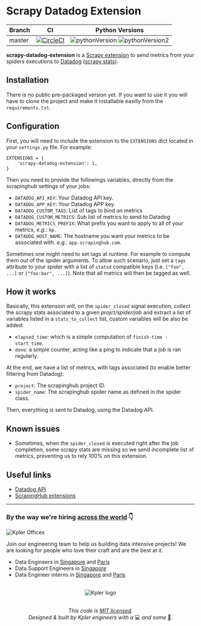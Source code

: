 # Scrapy Datadog Extension



Branch | CI                                                                                                                                 | Python Versions
-------|------------------------------------------------------------------------------------------------------------------------------------|---------------
master |[![CircleCI](https://circleci.com/gh/Kpler/scrapy-datadog-extension.svg?style=svg)](https://circleci.com/gh/Kpler/scrapy-datadog-extension)|![pythonVersion](https://img.shields.io/badge/python-3.6-blue.svg) ![pythonVersion2](https://img.shields.io/badge/python-2.7-blue.svg?longCache=true&style=flat)


**scrapy-datadog-extension** is a [Scrapy extension](scrapy-ext) to send metrics from your spiders
executions to [Datadog][dd] ([scrapy stats][stats]).

## Installation

There is no public pre-packaged version yet. If you want to use it you
will have to clone the project and make it installable easilly from the
`requirements.txt`.


## Configuration

First, you will need to include the extension to the `EXTENSIONS` dict located
in your `settings.py` file. For example:

    EXTENSIONS = {
        'scrapy-datadog-extension': 1,
    }

Then you need to provide the followings variables, directly from the scrapinghub
settings of your jobs:

- `DATADOG_API_KEY`: Your Datadog API key.
- `DATADOG_APP_KEY`: Your Datadog APP key.
- `DATADOG_CUSTOM_TAGS`: List of tags to bind on metrics
- `DATADOG_CUSTOM_METRICS`: Sub list of metrics to send to Datadog
- `DATADOG_METRICS_PREFIX`: What prefix you want to apply to all of your metrics,
  _e.g._: `kp.`
- `DATADOG_HOST_NAME`: The hostname you want your metrics to be associated
  with. _e.g._: `app.scrapinghub.com`.


Sometimes one might need to set tags at runtime. For example to compute
them out of the spider arguments. To allow such scenario, just set a
`tags` attribute to your spider with a list of `statsd` compatible keys
(i.e. `["foo", ...]` or `["foo:bar", ...]`). Note that all metrics will
then be tagged as well.


## How it works

Basically, this extension will, on the `spider_closed` signal execution, collect
the scrapy stats associated to a given _projct/spider/job_ and extract a list
of variables listed in a `stats_to_collect` list, custom variables will be also
be added:

- `elapsed_time`: which is a simple computation of `finish-time - start_time`.
- `done`: a simple counter, acting like a ping to indicate that a job is ran
  regularly.

At the end, we have a list of metrics, with tags associated (to enable better
filtering from Datadog):

- `project`: The scrapinghub project ID.
- `spider_name`: The scrapinghub spider name as defined in the spider
  class.

Then, everything is sent to Datadog, using the Datadog API.


## Known issues

- Sometimes, when the `spider_closed` is executed right after the job
  completion, some scrapy stats are missing so we send incomplete list
  of metrics, preventing us to rely 100% on this extension.


## Useful links

- [Datadog API](http://docs.datadoghq.com/api/)
- [ScrapingHub extensions](https://doc.scrapinghub.com/addons.html)

---

### By the way we're hiring [across the world](https://careers.kpler.com/) 👇

<img src="https://s3-eu-west-1.amazonaws.com/www.kpler.com/assets/images/footer/kpler-offices.png" alt="Kpler Offices" />

Join our engineering team to help us building data intensive projects!
We are looking for people who love their craft and are the best at it.

- Data Engineers in [Singapore](https://careers.kpler.com/jobs/data-engineer_singapore) and [Paris](https://careers.kpler.com/jobs/data-python-developer_paris_KPLER_yV1k4qO)
- Data Support Engineers in [Singapore](https://careers.kpler.com/jobs/software-production-engineer-singapore_singapore)
- Data Engineer interns in [Singapore](https://careers.kpler.com/jobs/data-engineer-singapore_singapore) and [Paris](https://careers.kpler.com/jobs/data-python-developer-internship_paris)

<p align="center">
  <br>
  <img src="https://s3-eu-west-1.amazonaws.com/www.kpler.com/assets/images/logo/kpler_logo_orange_mail_signature.png" alt="Kpler logo" />
  <br>
  <br>
</p>


<p align="center"><i>This code is <a href="https://github.com/Kpler/scrapy-datadog-extension/blob/master/LICENSE.md">MIT licensed</a>.
<br/>Designed & built by Kpler engineers with a </i>💻<i> and some </i>🍣.


[dd]: https://www.datadoghq.com/
[scrapy-ext]: https://doc.scrapy.org/en/latest/topics/extensions.html
[stats]: https://doc.scrapy.org/en/latest/topics/stats.html
[logo]: https://s3-eu-west-1.amazonaws.com/www.kpler.com/assets/images/logo/kpler_logo_orange_mail_signature.png

